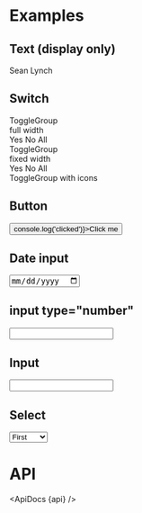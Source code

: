 <script>
  import {
    mdiAccount,
    mdiAccountMultipleOutline,
    mdiAccountOutline,
    mdiChevronDown,
  } from '@mdi/js';

  import api from '$lib/components/Field.svelte?raw&sveld';
  import ApiDocs from '$lib/components/ApiDocs.svelte';

  import Button from '$lib/components/Button.svelte';
  import Field from '$lib/components/Field.svelte';
  import Icon from '$lib/components/Icon.svelte';
  import Input from '$lib/components/Input.svelte';
  import Preview from '$lib/components/Preview.svelte';
  import SectionDivider from '$lib/components/SectionDivider.svelte';
  import Switch from '$lib/components/Switch.svelte';
  import ToggleGroup from '$lib/components/ToggleGroup.svelte';
  import ToggleOption from '$lib/components/ToggleOption.svelte';
</script>

# Examples

## Text (display only)

<Preview>
  <div class="grid grid-flow-col gap-2">
    <Field label="First Name">Sean</Field>
    <Field label="Last Name">Lynch</Field>
  </div>
</Preview>

## Switch

<Preview>
  <Field label="Is Active" let:id>
    <Switch {id} />
  </Field>
</Preview>

<div class="grid grid-cols-2 gap-2">
  <div>
    <div class="text-lg font-semibold mt-8 ml-2">ToggleGroup</div>
    <div class="text-xs font-semibold text-black/50 mb-1 ml-2">full width</div>
    <Preview>
      <Field label="Is Active">
        <ToggleGroup contained classes={{ root: 'w-full', options: 'w-full' }}>
          <ToggleOption>Yes</ToggleOption>
          <ToggleOption>No</ToggleOption>
          <ToggleOption>All</ToggleOption>
        </ToggleGroup>
      </Field>
    </Preview>
  </div>

  <div>
    <div class="text-lg font-semibold mt-8 ml-2">ToggleGroup</div>
    <div class="text-xs font-semibold text-black/50 mb-1 ml-2">fixed width</div>
    <Preview>
      <Field label="Is Active">
        <ToggleGroup contained classes={{ root: 'w-96', options: 'w-full' }}>
          <ToggleOption>Yes</ToggleOption>
          <ToggleOption>No</ToggleOption>
          <ToggleOption>All</ToggleOption>
        </ToggleGroup>
      </Field>
    </Preview>
  </div>

  <div>
    <div class="text-lg font-semibold mt-8 mb-1 ml-2">ToggleGroup with icons</div>
    <Preview>
      <Field label="Is Active">
        <ToggleGroup contained circle classes={{ options: 'h-12 w-32' }}>
          <ToggleOption>
            <Icon path={mdiAccount} />
          </ToggleOption>
          <ToggleOption>
            <Icon path={mdiAccountOutline} />
          </ToggleOption>
          <ToggleOption>
            <Icon path={mdiAccountMultipleOutline} />
          </ToggleOption>
        </ToggleGroup>
      </Field>
    </Preview>
  </div>
</div>

## Button

<Preview>
  <Field label="Action" let:id>
    <Button {id} on:click={() => console.log('clicked')}>Click me</Button>
  </Field>
</Preview>

## Date input

<Preview>
  <Field label="Date of Birth" let:id>
    <input {id} type="date" class="text-sm w-full outline-none" />
  </Field>
</Preview>

## input type="number"

<Preview>
  <Field label="Number" let:id>
    <input {id} type="number" min={0} max={10} step={1} class="w-full outline-none" />
  </Field>
</Preview>

## Input

<Preview>
  <Field label="Phone number" let:id>
    <Input {id} mask="+1 (___) ___-____" replace="_" />
  </Field>
</Preview>

## Select

<Preview>
  <Field label="Position" let:id>
    <select {id} class="text-sm w-full outline-none appearance-none cursor-pointer">
      <option value={1}>First</option>
      <option value={2}>Second</option>
      <option value={3}>Third</option>
      <option value={4}>Fourth</option>
    </select>
    <span slot="append">
      <Icon path={mdiChevronDown} />
    </span>
  </Field>
</Preview>

# API

<ApiDocs {api} />
